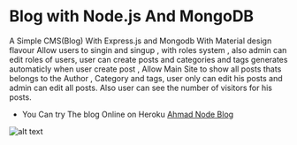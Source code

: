 # Blog with Node.js And MongoDB
A Simple CMS(Blog) With Express.js and Mongodb With Material design flavour
Allow users to singin and singup , with roles system , also admin can edit roles of users, 
user can create posts and categories and tags generates automaticly when user create post , 
Allow Main Site to show all posts thats belongs to the Author , Category and tags,
user only can edit his posts and admin can edit all posts.
Also user can see the number of visitors for his posts.

*  You Can try The blog Online on Heroku
[Ahmad Node Blog](https://ahmadnodeblog.herokuapp.com/)

![alt text](http://i.imgur.com/7nqgMQk.png "Simple Clean Blog")


